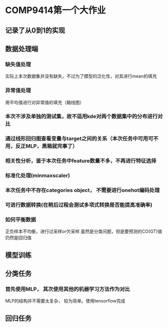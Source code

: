 # COMP9414第一个大作业
## 记录了从0到1的实现


## 数据处理端

### 缺失值处理 
实际上本次数据集并没有缺失，不过为了模型的泛化性，对其进行mean的填充

### 异常值处理
用平均值进行对异常值的填充（箱线图）

### 本次不涉及单独的测试集，故不适用kde对两个数据集中的分布进行对比

### 通过线形回归图查看变量与target之间的关系（本次任务中可用可不用，反正MLP，黑箱就完事了）

### 相关性分析，鉴于本次任务中feature数量不多，不再进行特征选择

### 标准化处理(minmaxscaler)

### 本次任务中不存在categories object， 不需要进行onehot编码处理

### 可进行数据转换(在稍后过程会测试多项式转换是否能提高准确率)

### 如何平衡数据
正负样本不均衡，进行过采样or欠采样
虽然是分类问题，但是要预测的CO(GT)值仍然是回归值

## 模型训练

## 分类任务

### 首先使用MLP， 其次使用其他的机器学习方法作为对比
MLP的结构并不需要太复杂， 较为简单。使用tensorflow完成

## 回归任务
